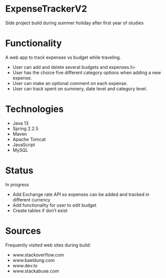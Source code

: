 # ExpenseTrackerV2
Side project build during summer holiday after first year of studies

# Functionality
A web app to track expenses vs budget while traveling.
<ul>
<li>User can add and delete several budgets and expenses.li>
<li>User has the choice five different category options when adding a new expense. </li>
<li>User can make an optional comment on each expense. </li>
<li>User can track spent on summery, date level and category level. </li>
</ul>

# Technologies
<ul>
<li>Java 13</li>
<li>Spring 2.2.5</li>
<li>Maven</li>
<li>Apache Tomcat</li>
<li>JavaScript</li>
<li>MySQL</li>
</ul>

# Status
In progress
<ul>
<li>Add Exchange rate API so expenses can be added and tracked in different currency</li>
<li>Add functionality for user to edit budget</li>
<li>Create tables if don’t exist</li>
</ul>

# Sources
Frequently visited web sites during build:
<ul>
<li>www.stackoverflow.com</li>
<li>www.baeldung.com</li>
<li>www.dev.to</li>
<li>www.stackabuse.com</li>
</ul>

